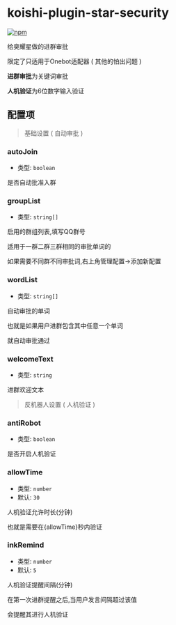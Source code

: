 # koishi-plugin-star-security

[![npm](https://img.shields.io/npm/v/koishi-plugin-star-security?style=flat-square)](https://www.npmjs.com/package/koishi-plugin-star-security)

给臭耀星做的进群审批

限定了只适用于Onebot适配器 ( 其他的怕出问题 )

**进群审批**为关键词审批

**人机验证**为6位数字输入验证



## 配置项

> 基础设置 ( 自动审批 )

### autoJoin

- 类型: `boolean`

是否自动批准入群

### groupList

- 类型: `string[]`

启用的群组列表,填写QQ群号

适用于一群二群三群相同的审批单词的

如果需要不同群不同审批词,右上角管理配置->添加新配置

### wordList

- 类型: `string[]`

自动审批的单词

也就是如果用户进群包含其中任意一个单词

就自动审批通过

### welcomeText

- 类型: `string`

进群欢迎文本



> 反机器人设置 ( 人机验证 )

### antiRobot

- 类型: `boolean`

是否开启人机验证

### allowTime

- 类型: `number`
- 默认: `30`

人机验证允许时长(分钟)

也就是需要在{allowTime}秒内验证

### inkRemind

- 类型: `number`
- 默认: `5`

人机验证提醒间隔(分钟)

在第一次进群提醒之后,当用户发言间隔超过该值

会提醒其进行人机验证
